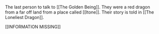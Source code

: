 The last person to talk to [[The Golden Being]]. They were a red dragon from a far off land from a place called [[Itone]]. Their story is told in [[The Loneliest Dragon]].

[[INFORMATION MISSING]]